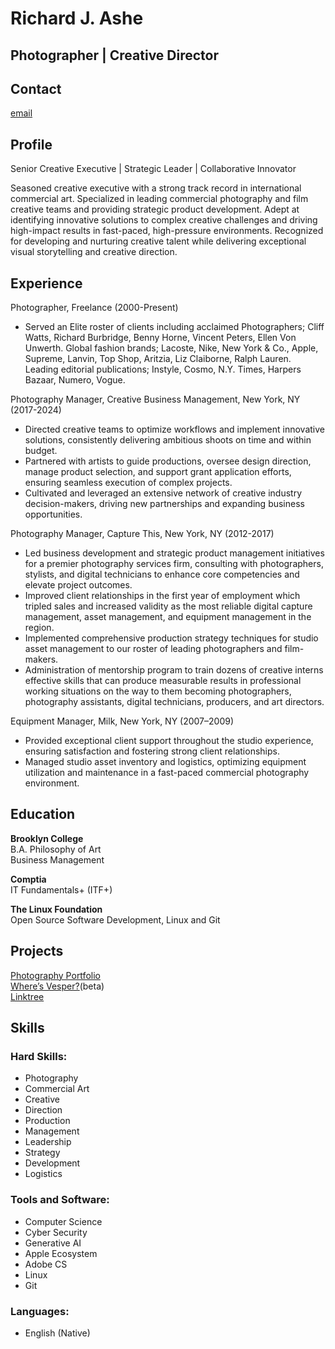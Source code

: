 # **Richard J. Ashe**  
## Photographer | Creative Director  
  
## Contact  
[email](mailto:me@richardashe.io)  
  
  
## Profile  
Senior Creative Executive | Strategic Leader | Collaborative Innovator  
  
Seasoned creative executive with a strong track record in international commercial art. Specialized in leading commercial photography and film creative teams and providing strategic product development. Adept at identifying innovative solutions to complex creative challenges and driving high-impact results in fast-paced, high-pressure environments. Recognized for developing and nurturing creative talent while delivering exceptional visual storytelling and creative direction.  
  
  
## Experience  
  
Photographer, Freelance (2000-Present)  
* Served an Elite roster of clients including acclaimed Photographers; Cliff Watts, Richard Burbridge, Benny Horne, Vincent Peters, Ellen Von Unwerth. Global fashion brands; Lacoste, Nike, New York & Co., Apple, Supreme, Lanvin, Top Shop, Aritzia, Liz Claiborne, Ralph Lauren. Leading editorial publications; Instyle, Cosmo, N.Y. Times, Harpers Bazaar, Numero, Vogue.  
  
Photography Manager, Creative Business Management, New York, NY (2017-2024)  
* Directed creative teams to optimize workflows and implement innovative solutions, consistently delivering ambitious shoots on time and within budget.  
* Partnered with artists to guide productions, oversee design direction, manage product selection, and support grant application efforts, ensuring seamless execution of complex projects.  
* Cultivated and leveraged an extensive network of creative industry decision-makers, driving new partnerships and expanding business opportunities.  
  
Photography Manager, Capture This, New York, NY (2012-2017)  
* Led business development and strategic product management initiatives for a premier photography services firm, consulting with photographers, stylists, and digital technicians to enhance core competencies and elevate project outcomes.  
* Improved client relationships in the first year of employment which tripled sales and increased validity as the most reliable digital capture management, asset management, and equipment management in the region.  
* Implemented comprehensive production strategy techniques for studio asset management to our roster of leading photographers and film-makers.  
* Administration of mentorship program to train dozens of creative interns effective skills that can produce measurable results in professional working situations on the way to them becoming photographers, photography assistants, digital technicians, producers, and art directors.  
  
Equipment Manager, Milk, New York, NY (2007–2009)  
* Provided exceptional client support throughout the studio experience, ensuring satisfaction and fostering strong client relationships.  
* Managed studio asset inventory and logistics, optimizing equipment utilization and maintenance in a fast-paced commercial photography environment.  
   
  
## Education  
  
**Brooklyn College**  
B.A. Philosophy of Art  
Business Management  
  
**Comptia**  
IT Fundamentals+ (ITF+)  
  
**The Linux Foundation**  
Open Source Software Development, Linux and Git  
  
  
## Projects  
[Photography Portfolio](https://richardashe.com/work)  
[Where’s Vesper?](https://dozingbats.com)(beta)  
[Linktree](https://linktr.ee/richardashe)  
  
## Skills  
  
### Hard Skills:  
* Photography  
* Commercial Art  
* Creative   
* Direction  
* Production  
* Management  
* Leadership  
* Strategy  
* Development  
* Logistics  
  
### Tools and Software:  
* Computer Science  
* Cyber Security  
* Generative AI  
* Apple Ecosystem  
* Adobe CS  
* Linux  
* Git  
  
### Languages:  
* English (Native)  
